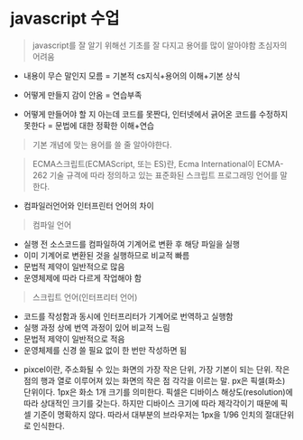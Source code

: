 # javascript 수업
> javascript를 잘 알기 위해선 기초를 잘 다지고 용어를 많이 알아야함
 > 초심자의 어려움

- 내용이 무슨 말인지 모름 =  기본적 cs지식+용어의 이해+기본 상식

- 어떻게 만들지 감이 안옴 = 연습부족

- 어떻게 만들어야 할 지 아는데 코드를 못짠다, 인터넷에서 긁어온 코드를 수정하지 못한다 = 문법에 대한 정확한 이해+연습

> 기본 개념에 맞는 용어를 쓸 줄 알아야한다.

> ECMA스크립트(ECMAScript, 또는 ES)란, Ecma International이 ECMA-262 기술 규격에 따라 정의하고 있는 표준화된 스크립트 프로그래밍 언어를 말한다.

* 컴파일러언어와 인터프린터 언어의 차이
> 컴파일 언어
 -  실행 전 소스코드를 컴파일하여 기계어로 변환 후 해당 파일을 실행
 - 이미 기계어로 변환된 것을 실행하므로 비교적 빠름
 - 문법적 제약이 일반적으로 많음
 - 운영체제에 따라 다르게 작업해야 함
> 스크립트 언어(인터프리터 언어)
 - 코드를 작성함과 동시에 인터프리터가 기계어로 번역하고 실행함
 - 실행 과정 상에 번역 과정이 있어 비교적 느림
 - 문법적 제약이 일반적으로 적음
 - 운영체제를 신경 쓸 필요 없이 한 번만 작성하면 됨

* pixcel이란,
주소화될 수 있는 화면의 가장 작은 단위, 가장 기본이 되는 단위.
작은 점의 행과 열로 이루어져 있는 화면의 작은 점 각각을 이르는 말.
px은 픽셀(화소) 단위이다. 1px은 화소 1개 크기를 의미한다.
픽셀은 디바이스 해상도(resolution)에 따라 상대적인 크기를 갖는다.
하지만 디바이스 크기에 따라 제각각이기 때문에 픽셀 기준이 명확하지 않다. 따라서 대부분의 브라우저는 1px을 1/96 인치의 절대단위로 인식한다. 
